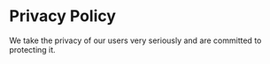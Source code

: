 # Privacy Policy

We take the privacy of our users very seriously and are committed to protecting it.
